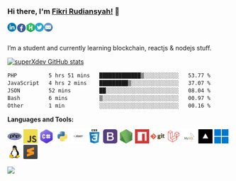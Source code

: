 ### Hi there, I'm [Fikri Rudiansyah!](https://fikri.vercel.app/) 👋

<a href="https://www.linkedin.com/in/fikri-rudiansyah-700b171b6/" title="Connect to me">
  <img align="left" alt="Fikri Rudiansyah | LinkedIn" width="20px" src="./assets/linkedin.svg" />
</a>
<a href="https://www.facebook.com/vinz.an.121" title="Connect to me">
  <img align="left" alt="Fikri Rudiansyah | Facebook" width="23px" src="./assets/fb_icon-icons.com_66689.svg" />
</a>
<a href="https://www.hackerrank.com/fikrizhanking" title="Hackerrank">
  <img align="left" alt="Fikri Rudiansyah | Twitter" width="19px" src="./assets/HackerRank_logo.png" />
</a>
<a href="https://twitter.com/FRDBlock" title="Follow me">
  <img align="left" alt="Fikri Rudiansyah | Twitter" width="20px" src="./assets/twitter.svg" />
</a>
<a href="mailto:fikrizhanking@gmail.com" title="Send email to me">
  <img align="left" alt="Fikri Rudiansyah | Mail" width="20px" src="./assets/email.svg" />
</a>
<br/>
<br/>

I’m a student and currently learning blockchain, reactjs & nodejs stuff. 

[![superXdev GitHub stats](https://github-readme-stats.vercel.app/api?username=superXdev&theme=buefy)](https://github.com/superXdev/github-readme-stats)

<!--START_SECTION:waka-->

```txt
PHP          5 hrs 51 mins   █████████████▒░░░░░░░░░░░   53.77 %
JavaScript   4 hrs 2 mins    █████████▒░░░░░░░░░░░░░░░   37.07 %
JSON         52 mins         ██░░░░░░░░░░░░░░░░░░░░░░░   08.04 %
Bash         6 mins          ▒░░░░░░░░░░░░░░░░░░░░░░░░   00.97 %
Other        1 min           ░░░░░░░░░░░░░░░░░░░░░░░░░   00.16 %
```

<!--END_SECTION:waka-->

**Languages and Tools:**

<code><img height="32" src="https://raw.githubusercontent.com/github/explore/main/topics/php/php.png"></code>
<code><img height="32" src="https://raw.githubusercontent.com/github/explore/main/topics/javascript/javascript.png"></code>
<code><img height="32" src="https://raw.githubusercontent.com/github/explore/main/topics/csharp/csharp.png"></code>
<code><img height="32" src="https://raw.githubusercontent.com/github/explore/main/topics/python/python.png"></code>
<code><img height="32" src="https://raw.githubusercontent.com/github/explore/main/topics/jquery/jquery.png"></code>
<code><img height="32" src="https://raw.githubusercontent.com/github/explore/main/topics/css/css.png"></code>
<code><img height="32" src="https://raw.githubusercontent.com/github/explore/main/topics/bootstrap/bootstrap.png"></code>
<code><img height="32" src="https://raw.githubusercontent.com/github/explore/main/topics/nodejs/nodejs.png"></code>
<code><img height="32" src="https://raw.githubusercontent.com/github/explore/main/topics/npm/npm.png"></code>
<code><img height="32" src="https://raw.githubusercontent.com/github/explore/main/topics/git/git.png"></code>
<code><img height="32" src="https://raw.githubusercontent.com/github/explore/main/topics/laravel/laravel.png"></code>
<code><img height="32" src="https://raw.githubusercontent.com/github/explore/main/topics/mysql/mysql.png"></code>
<code><img height="32" src="https://raw.githubusercontent.com/github/explore/main/topics/vercel/vercel.png"></code>
<code><img height="32" src="https://raw.githubusercontent.com/github/explore/main/topics/windows/windows.png"></code>
<code><img height="32" src="https://raw.githubusercontent.com/github/explore/main/topics/linux/linux.png"></code>
<code><img height="32" src="https://raw.githubusercontent.com/github/explore/main/topics/sublime-text/sublime-text.png"></code>


![](https://komarev.com/ghpvc/?username=superXdev)
